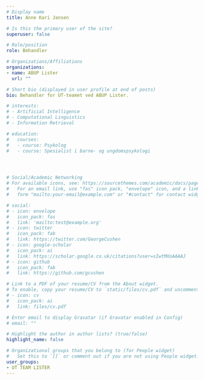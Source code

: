 ```yaml
---
# Display name
title: Anne Kari Jansen

# Is this the primary user of the site?
superuser: false

# Role/position
role: Behandler

# Organizations/Affiliations
organizations:
- name: ABUP Lister
  url: ""

# Short bio (displayed in user profile at end of posts)
bio: Behandler for UT-teamet ved ABUP Lister.

# interests:
# - Artificial Intelligence
# - Computational Linguistics
# - Information Retrieval

# education:
#   courses:
#   - course: Psykolog
#   - course: Spesialist i barne- og ungdomspsykologi




# Social/Academic Networking
# For available icons, see: https://sourcethemes.com/academic/docs/page-builder/#icons
#   For an email link, use "fas" icon pack, "envelope" icon, and a link in the
#   form "mailto:your-email@example.com" or "#contact" for contact widget.

# social:
# - icon: envelope
#   icon_pack: fas
#   link: 'mailto:test@example.org'
# - icon: twitter
#   icon_pack: fab
#   link: https://twitter.com/GeorgeCushen
# - icon: google-scholar
#   icon_pack: ai
#   link: https://scholar.google.co.uk/citations?user=sIwtMXoAAAAJ
# - icon: github
#   icon_pack: fab
#   link: https://github.com/gcushen

# Link to a PDF of your resume/CV from the About widget.
# To enable, copy your resume/CV to `static/files/cv.pdf` and uncomment the lines below.
# - icon: cv
#   icon_pack: ai
#   link: files/cv.pdf

# Enter email to display Gravatar (if Gravatar enabled in Config)
# email: ""

# Highlight the author in author lists? (true/false)
highlight_name: false

# Organizational groups that you belong to (for People widget)
#   Set this to `[]` or comment out if you are not using People widget.
user_groups:
- UT TEAM LISTER
---
```


<!-- Skriv bio her -->